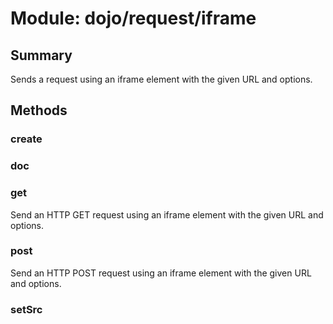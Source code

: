 # Module: dojo/request/iframe

## Summary

Sends a request using an iframe element with the given URL and options.
## Methods

### create


### doc


### get
Send an HTTP GET request using an iframe element with the given URL and options.

### post
Send an HTTP POST request using an iframe element with the given URL and options.

### setSrc


